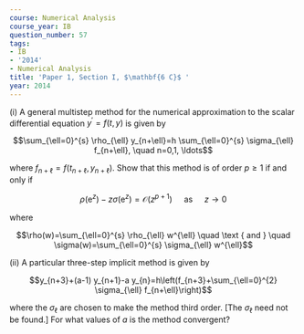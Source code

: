 ```yaml
---
course: Numerical Analysis
course_year: IB
question_number: 57
tags:
- IB
- '2014'
- Numerical Analysis
title: 'Paper 1, Section I, $\mathbf{6 C}$ '
year: 2014
---
```




(i) A general multistep method for the numerical approximation to the scalar differential equation $y^{\prime}=f(t, y)$ is given by

$$\sum_{\ell=0}^{s} \rho_{\ell} y_{n+\ell}=h \sum_{\ell=0}^{s} \sigma_{\ell} f_{n+\ell}, \quad n=0,1, \ldots$$

where $f_{n+\ell}=f\left(t_{n+\ell}, y_{n+\ell}\right)$. Show that this method is of order $p \geqslant 1$ if and only if

$$\rho\left(\mathrm{e}^{z}\right)-z \sigma\left(\mathrm{e}^{z}\right)=\mathcal{O}\left(z^{p+1}\right) \quad \text { as } \quad z \rightarrow 0$$

where

$$\rho(w)=\sum_{\ell=0}^{s} \rho_{\ell} w^{\ell} \quad \text { and } \quad \sigma(w)=\sum_{\ell=0}^{s} \sigma_{\ell} w^{\ell}$$

(ii) A particular three-step implicit method is given by

$$y_{n+3}+(a-1) y_{n+1}-a y_{n}=h\left(f_{n+3}+\sum_{\ell=0}^{2} \sigma_{\ell} f_{n+\ell}\right)$$

where the $\sigma_{\ell}$ are chosen to make the method third order. [The $\sigma_{\ell}$ need not be found.] For what values of $a$ is the method convergent?